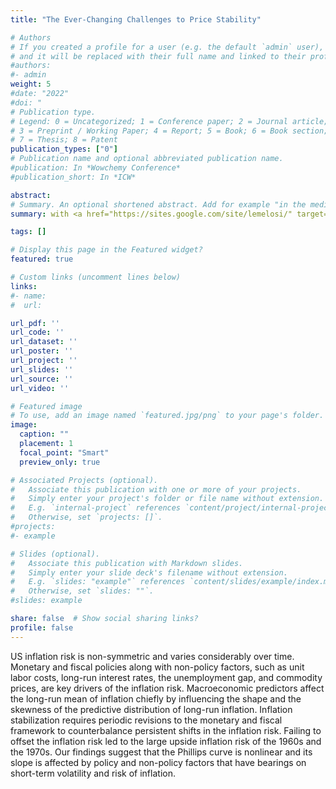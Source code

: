 ```yaml
---
title: "The Ever-Changing Challenges to Price Stability"

# Authors
# If you created a profile for a user (e.g. the default `admin` user), write the username (folder name) here
# and it will be replaced with their full name and linked to their profile.
#authors:
#- admin
weight: 5
#date: "2022"
#doi: "
# Publication type.
# Legend: 0 = Uncategorized; 1 = Conference paper; 2 = Journal article;
# 3 = Preprint / Working Paper; 4 = Report; 5 = Book; 6 = Book section;
# 7 = Thesis; 8 = Patent
publication_types: ["0"]
# Publication name and optional abbreviated publication name.
#publication: In *Wowchemy Conference*
#publication_short: In *ICW*

abstract:   
# Summary. An optional shortened abstract. Add for example "in the media"
summary: with <a href="https://sites.google.com/site/lemelosi/" target="_blank" rel="noopener noreferrer"> Leonardo Melosi</a> (University of Warwick) and <a href="https://sites.google.com/a/ivanpetrella.com/www/" target="_blank" rel="noopener noreferrer">Ivan Petrella</a> (Collegio Carlo Alberto).

tags: []

# Display this page in the Featured widget?
featured: true

# Custom links (uncomment lines below)
links:
#- name:
#  url:

url_pdf: ''
url_code: ''
url_dataset: ''
url_poster: ''
url_project: ''
url_slides: ''
url_source: ''
url_video: ''

# Featured image
# To use, add an image named `featured.jpg/png` to your page's folder.
image:
  caption: ""
  placement: 1
  focal_point: "Smart"
  preview_only: true

# Associated Projects (optional).
#   Associate this publication with one or more of your projects.
#   Simply enter your project's folder or file name without extension.
#   E.g. `internal-project` references `content/project/internal-project/index.md`.
#   Otherwise, set `projects: []`.
#projects:
#- example

# Slides (optional).
#   Associate this publication with Markdown slides.
#   Simply enter your slide deck's filename without extension.
#   E.g. `slides: "example"` references `content/slides/example/index.md`.
#   Otherwise, set `slides: ""`.
#slides: example

share: false  # Show social sharing links?
profile: false
---
```

US inflation risk is non-symmetric and varies considerably over time. Monetary and fiscal policies along with non-policy factors, such as unit labor costs, long-run interest rates, the unemployment gap, and commodity prices, are key drivers of the inflation risk. Macroeconomic predictors affect the long-run mean of inflation chiefly by influencing the shape and the skewness of the predictive distribution of long-run inflation. Inflation stabilization requires periodic revisions to the monetary and fiscal framework to counterbalance persistent shifts in the inflation risk. Failing to offset the inflation risk led to the large upside inflation risk of the 1960s and the 1970s. Our findings suggest that the Phillips curve is nonlinear and its slope is affected by policy and non-policy factors that have bearings on short-term volatility and risk of inflation.

